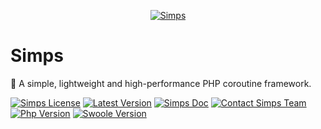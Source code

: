 <p align="center">
    <a href="https://simps.io" target="_blank">
        <img src="https://cdn.jsdelivr.net/gh/sy-records/staticfile/images/simps.png" alt="Simps" />
    </a>
</p>

# Simps

🚀 A simple, lightweight and high-performance PHP coroutine framework.

[![Simps License](https://img.shields.io/packagist/l/simple-swoole/simps?color=blue)](https://github.com/simple-swoole/simps/blob/master/LICENSE)
[![Latest Version](https://img.shields.io/packagist/v/simple-swoole/simps.svg)](https://packagist.org/packages/simple-swoole/simps)
[![Simps Doc](https://img.shields.io/badge/docs-passing-blue.svg)](https://doc.simps.io)
[![Contact Simps Team](https://img.shields.io/badge/contact-@SimpsTeam-blue.svg?style=flat)](mailto:team@simps.io)
[![Php Version](https://img.shields.io/badge/php-%3E=7.2-brightgreen.svg)](https://www.php.net)
[![Swoole Version](https://img.shields.io/badge/swoole-%3E=4.4.0-brightgreen.svg)](https://github.com/swoole/swoole-src)
